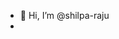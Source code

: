 - 👋 Hi, I’m @shilpa-raju
-

<!---
shilpa-raju/shilpa-raju is a ✨ special ✨ repository because its `README.md` (this file) appears on your GitHub profile.
You can click the Preview link to take a look at your changes.
--->
